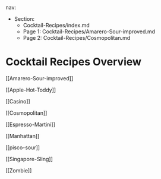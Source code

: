 nav:
  - Section:
    - Cocktail-Recipes/index.md
    - Page 1: Cocktail-Recipes/Amarero-Sour-improved.md
    - Page 2: Cocktail-Recipes/Cosmopolitan.md

# Cocktail Recipes Overview
[[Amarero-Sour-improved]]

[[Apple-Hot-Toddy]]

[[Casino]]

[[Cosmopolitan]]

[[Espresso-Martini]]

[[Manhattan]]

[[pisco-sour]]

[[Singapore-Sling]]

[[Zombie]]